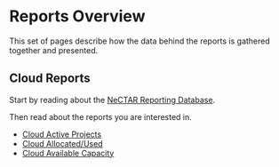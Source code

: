 # Reports Overview

This set of pages describe how the data behind the reports is gathered together
and presented.

## Cloud Reports

Start by reading about the [NeCTAR Reporting Database](reporting_db.md).

Then read about the reports you are interested in.

* [Cloud Active Projects](cloud_active_projects.md)
* [Cloud Allocated/Used](cloud_allocated_used.md)
* [Cloud Available Capacity](cloud_available_capacity.md)
